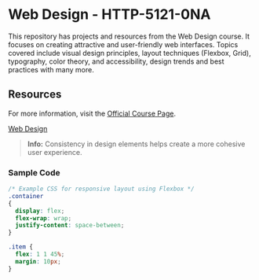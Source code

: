 # Web Design - HTTP-5121-0NA

This repository has projects and resources from the Web Design course. It focuses on creating attractive and user-friendly web interfaces. Topics covered include visual design principles, layout techniques (Flexbox, Grid), typography, color theory, and accessibility, design trends and best practices with many more.

## Resources
For more information, visit the [Official Course Page](https://mediaarts.humber.ca/programs/web-development.html).

[Web Design](./Web_Design_and_Development.webp)

> **Info:** Consistency in design elements helps create a more cohesive user experience.

### Sample Code
```css
/* Example CSS for responsive layout using Flexbox */
.container
{
  display: flex;
  flex-wrap: wrap;
  justify-content: space-between;
}

.item {
  flex: 1 1 45%;
  margin: 10px;
}
